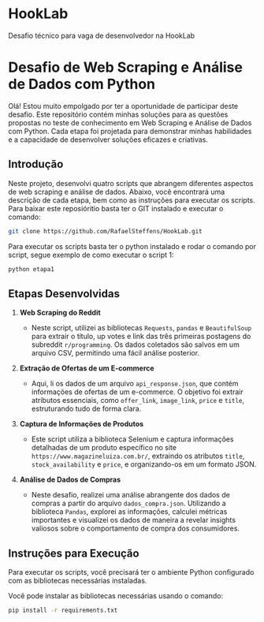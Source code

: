 # HookLab
Desafio técnico para vaga de desenvolvedor na HookLab

# Desafio de Web Scraping e Análise de Dados com Python

Olá! Estou muito empolgado por ter a oportunidade de participar deste desafio. Este repositório contém minhas soluções para as questões propostas no teste de conhecimento em Web Scraping e Análise de Dados com Python. Cada etapa foi projetada para demonstrar minhas habilidades e a capacidade de desenvolver soluções eficazes e criativas.

## Introdução

Neste projeto, desenvolvi quatro scripts que abrangem diferentes aspectos de web scraping e análise de dados. Abaixo, você encontrará uma descrição de cada etapa, bem como as instruções para executar os scripts. Para baixar este reposióritio basta ter o GIT instalado e executar o comando:
```bash
git clone https://github.com/RafaelSteffens/HookLab.git
```

Para executar os scripts basta ter o python instalado e rodar o comando por script, segue exemplo de como executar o script 1:
```bash
python etapa1
```
## Etapas Desenvolvidas

1. **Web Scraping do Reddit**
   - Neste script, utilizei as bibliotecas `Requests`, `pandas` e `BeautifulSoup` para extrair o título, up votes e link das três primeiras postagens do subreddit `r/programming`. Os dados coletados são salvos em um arquivo CSV, permitindo uma fácil análise posterior.

2. **Extração de Ofertas de um E-commerce**
   - Aqui, li os dados de um arquivo `api_response.json`, que contém informações de ofertas de um e-commerce. O objetivo foi extrair atributos essenciais, como `offer_link`, `image_link`, `price` e `title`, estruturando tudo de forma clara.

3. **Captura de Informações de Produtos**
   - Este script utiliza a biblioteca Selenium e captura informações detalhadas de um produto específico no site `https://www.magazineluiza.com.br/`, extraindo os atributos `title`, `stock_availability` e `price`, e organizando-os em um formato JSON.

4. **Análise de Dados de Compras**
   - Neste desafio, realizei uma análise abrangente dos dados de compras a partir do arquivo `dados_compra.json`. Utilizando a biblioteca `Pandas`, explorei as informações, calculei métricas importantes e visualizei os dados de maneira a revelar insights valiosos sobre o comportamento de compra dos consumidores.

## Instruções para Execução

Para executar os scripts, você precisará ter o ambiente Python configurado com as bibliotecas necessárias instaladas. 

Você pode instalar as bibliotecas necessárias usando o comando:

```bash
pip install -r requirements.txt
